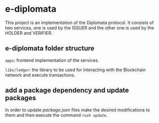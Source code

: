 # e-diplomata

This project is an implementation of the Diplomata protocol. It consists of two
services, one is used by the ISSUER and the other one is used by the HOLDER and
VERIFIER.

## e-diplomata folder structure

`apps`: frontend implementation of the services.

`libs/ledger`: the library to be used for interacting with the Blockchain
network and execute transactions.


## add a package dependency and update packages

In order to update *package.json* files make the desired modifications to them
and then execute the command `rush update`.

